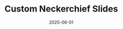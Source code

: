 ---
title: "Custom Neckerchief Slides"
date: 2025-06-01
publish_on: "2025-06-01"
summary: "Custom 3D-printed neckerchief slides designed and batch-produced for Troop 35 — part of our capability to deliver high-volume, personalized scout gear for events, ceremonies, and fundraisers."
tags: [Custom, Scouts]
photos: ["/assets/img/t35-slides1.png", "/assets/img/t35-slides2.png", "/assets/img/t35-slides3.png"]
category: Custom
detail: >
  This project showcases a custom production run of over 60 neckerchief slides created for Troop 35 in St. Charles, Missouri — designed with their official troop branding and batch printed with uniform precision. Each slide was 3D-printed in durable PLA, cleaned, finished, and individually packaged for Court of Honor distribution.

  Beyond slides, we offer scalable custom production for scout units, including personalized gifts, crossover tokens, event swag, patrol gear, and fundraiser-ready items. Every order is produced with professional consistency and presentation-ready packaging — ideal for councils, packs, and troops looking for high-quality, customized pieces that feel official, thoughtful, and memorable.
square_url:
makerworld_url:
---